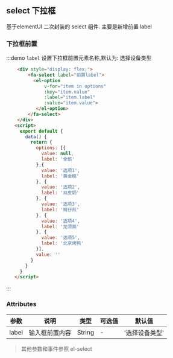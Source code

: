 ## select 下拉框
基于elementUI 二次封装的 select 组件. 主要是新增前置 label 

### 下拉框前置


:::demo `label` 设置下拉框前置元素名称,默认为: 选择设备类型

```html
    <div style="display: flex;">
        <fa-select label="前置label">
          <el-option
              v-for="item in options"
              :key="item.value"
              :label="item.label"
              :value="item.value">
           </el-option>
        </fa-select>
    </div>
   <script>
     export default {
       data() {
         return {
           options: [{
             value: null,
             label: '全部'
           },{
             value: '选项1',
             label: '黄金糕'
           }, {
             value: '选项2',
             label: '双皮奶'
           }, {
             value: '选项3',
             label: '蚵仔煎'
           }, {
             value: '选项4',
             label: '龙须面'
           }, {
             value: '选项5',
             label: '北京烤鸭'
           }],
           value: ''
         }
       }
     }
   </script>
```
:::



### Attributes
| 参数          | 说明          | 类型    | 可选值 | 默认值   |
|---------------|--------------|---------|-------|----------|
| label         | 输入框前置内容 | String  |   -   | '选择设备类型'|

> 其他参数和事件参照 el-select
